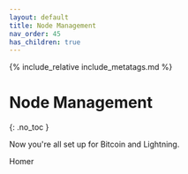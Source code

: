 ```yaml
---
layout: default
title: Node Management
nav_order: 45
has_children: true
---
```

<!-- markdownlint-disable MD014 MD022 MD025 MD040 -->
{% include_relative include_metatags.md %}

# Node Management
{: .no_toc }

Now you're all set up for Bitcoin and Lightning.

Homer

